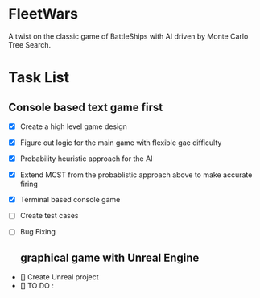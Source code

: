 # FleetWars
A twist on the classic game of BattleShips with AI driven by Monte Carlo Tree Search.

# Task List

## Console based text game first
- [X] Create a high level game design
- [X] Figure out logic for the main game with flexible gae difficulty
- [X] Probability heuristic approach for the AI
- [X] Extend MCST from the probablistic approach above to make accurate firing
- [X] Terminal based console game
- [ ] Create test cases
- [ ] Bug Fixing

  ## graphical game with Unreal Engine
- [] Create Unreal project
- [] TO DO :
